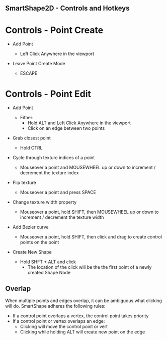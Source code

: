 SmartShape2D - Controls and Hotkeys
---

# Controls - Point Create
- Add Point
  - Left Click Anywhere in the viewport

- Leave Point Create Mode
  - ESCAPE

# Controls - Point Edit
- Add Point
  - Either:
    - Hold ALT and Left Click Anywhere in the viewport
    - Click on an edge between two points

- Grab closest point
  - Hold CTRL

- Cycle through texture indices of a point
  - Mouseover a point and MOUSEWHEEL up or down to increment / decrement the texture index

- Flip texture
  - Mouseover a point and press SPACE

- Change texture width property
  - Mouseover a point, hold SHIFT, then MOUSEWHEEL up or down to increment / decrement the texture width

- Add Bezier curve
  - Mouseover a point, hold SHIFT, then click and drag to create control points on the point

- Create New Shape
  - Hold SHFT + ALT and click
    - The location of the click will be the the first point of a newly created Shape Node

## Overlap
When multiple points and edges overlap, it can be ambiguous what clicking will do.
SmartShape adheres the following rules:
- If a control point overlaps a vertex, the control point takes priority
- If a control point or vertex overlaps an edge:
  - Clicking will move the control point or vert
  - Clicking while holding ALT will create new point on the edge

